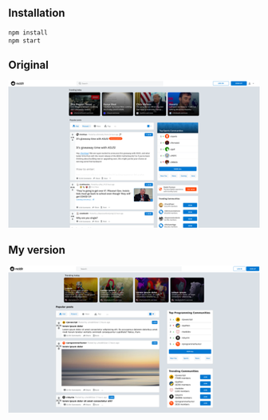 ## Installation

```
npm install
npm start
```

## Original
![](readme-files/original-version.png)

## My version
![](readme-files/my-version.png)
